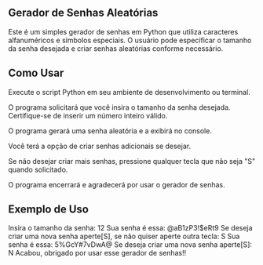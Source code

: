 ## Gerador de Senhas Aleatórias
Este é um simples gerador de senhas em Python que utiliza caracteres alfanuméricos e símbolos especiais. O usuário pode especificar o tamanho da senha desejada e criar senhas aleatórias conforme necessário.

## Como Usar
Execute o script Python em seu ambiente de desenvolvimento ou terminal.

O programa solicitará que você insira o tamanho da senha desejada. Certifique-se de inserir um número inteiro válido.

O programa gerará uma senha aleatória e a exibirá no console.

Você terá a opção de criar senhas adicionais se desejar.

Se não desejar criar mais senhas, pressione qualquer tecla que não seja "S" quando solicitado.

O programa encerrará e agradecerá por usar o gerador de senhas.

## Exemplo de Uso

Insira o tamanho da senha: 12
Sua senha é essa: @aB1zP3!$eRt9
Se deseja criar uma nova senha aperte[S], se não quiser aperte outra tecla: S
Sua senha é essa: 5%GcY#7vDwA@
Se deseja criar uma nova senha aperte[S]: N
Acabou, obrigado por usar esse gerador de senhas!!
